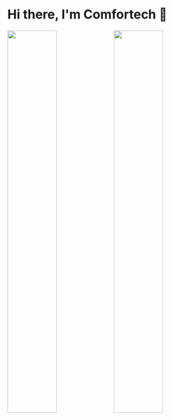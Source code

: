 # Hi there, I'm Comfortech 👋

<img align="left" width="47%" src="https://github-readme-stats.vercel.app/api?username=comfortech&show_icons=true&theme=radical" />

<img align="left" width="47%" src="https://github-readme-stats.vercel.app/api/top-langs/?username=anuraghazra" />

